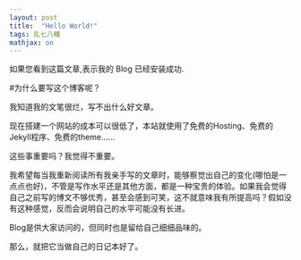 ```yaml
---
layout: post
title:  "Hello World!"
tags: 乱七八糟
mathjax: on
---
```


如果您看到这篇文章,表示我的 Blog 已经安装成功.

#为什么要写这个博客呢？

我知道我的文笔很烂，写不出什么好文章。

现在搭建一个网站的成本可以很低了，本站就使用了免费的Hosting、免费的Jekyll程序、免费的theme......

这些事重要吗？我觉得不重要。

我希望每当我重新阅读所有我亲手写的文章时，能够察觉出自己的变化(哪怕是一点点也好)，不管是写作水平还是其他方面，都是一种宝贵的体验。如果我会觉得自己之前写的博文不够优秀，甚至会感到可笑，这不就意味我有所提高吗？假如没有这种感觉，反而会说明自己的水平可能没有长进。

Blog是供大家访问的，但同时也是留给自己细细品味的。

那么，就把它当做自己的日记本好了。

